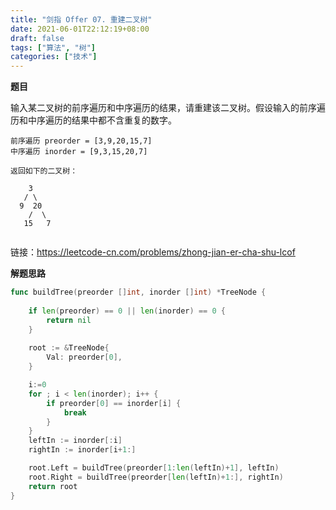 ```yaml
---
title: "剑指 Offer 07. 重建二叉树"
date: 2021-06-01T22:12:19+08:00
draft: false
tags: ["算法", "树"]
categories: ["技术"]
---
```


**题目**

输入某二叉树的前序遍历和中序遍历的结果，请重建该二叉树。假设输入的前序遍历和中序遍历的结果中都不含重复的数字。

```
前序遍历 preorder = [3,9,20,15,7]
中序遍历 inorder = [9,3,15,20,7]

返回如下的二叉树：

    3
   / \
  9  20
    /  \
   15   7
 
```

链接：https://leetcode-cn.com/problems/zhong-jian-er-cha-shu-lcof

**解题思路**

```go
func buildTree(preorder []int, inorder []int) *TreeNode {
    
    if len(preorder) == 0 || len(inorder) == 0 {
        return nil
    }
    
    root := &TreeNode{
        Val: preorder[0],
    }

    i:=0
    for ; i < len(inorder); i++ {
        if preorder[0] == inorder[i] {
            break
        }
    }
    leftIn := inorder[:i]
    rightIn := inorder[i+1:]

    root.Left = buildTree(preorder[1:len(leftIn)+1], leftIn)
    root.Right = buildTree(preorder[len(leftIn)+1:], rightIn)
    return root
}
```